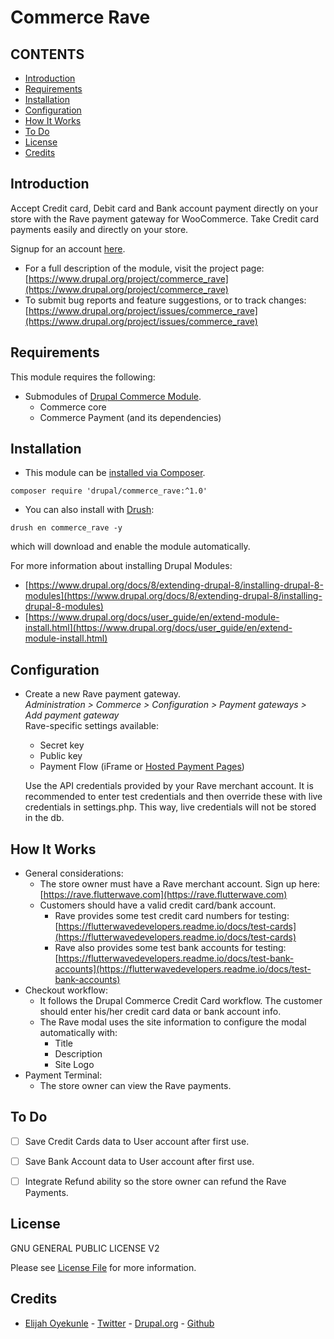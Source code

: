 # Commerce Rave

CONTENTS
---------------------
* [Introduction](#introduction)
* [Requirements](#requirements)
* [Installation](#installation)
* [Configuration](#configuration)
* [How It Works](#how-it-works)
* [To Do](#to-do)
* [License](#license)
* [Credits](#credits)

## Introduction
Accept Credit card, Debit card and Bank account payment directly on your store with the Rave payment gateway for WooCommerce.
Take Credit card payments easily and directly on your store.

Signup for an account [here](https://rave.flutterwave.com).
* For a full description of the module, visit the project page:
  [https://www.drupal.org/project/commerce_rave](https://www.drupal.org/project/commerce_rave)
* To submit bug reports and feature suggestions, or to track changes:
  [https://www.drupal.org/project/issues/commerce_rave](https://www.drupal.org/project/issues/commerce_rave)

## Requirements
This module requires the following:
* Submodules of [Drupal Commerce Module](https://drupal.org/project/commerce). 
  - Commerce core
  - Commerce Payment (and its dependencies)

## Installation
* This module can be [installed via Composer](https://www.drupal.org/docs/8/extending-drupal-8/installing-modules-composer-dependencies).
```
composer require 'drupal/commerce_rave:^1.0'
```
* You can also install with [Drush](https://www.drupal.org/node/2603018):
```
drush en commerce_rave -y
```
which will download and enable the module automatically.

For more information about installing Drupal Modules: 
* [https://www.drupal.org/docs/8/extending-drupal-8/installing-drupal-8-modules](https://www.drupal.org/docs/8/extending-drupal-8/installing-drupal-8-modules)
* [https://www.drupal.org/docs/user_guide/en/extend-module-install.html](https://www.drupal.org/docs/user_guide/en/extend-module-install.html)

## Configuration
* Create a new Rave payment gateway.  
  *Administration > Commerce > Configuration > Payment gateways > Add payment gateway*  
  Rave-specific settings available:
  - Secret key
  - Public key
  - Payment Flow (iFrame or [Hosted Payment Pages](https://flutterwavedevelopers.readme.io/docs/validate-payment-without-internet))
  
  Use the API credentials provided by your Rave merchant account. It is
  recommended to enter test credentials and then override these with live
  credentials in settings.php. This way, live credentials will not be stored in the db.

## How It Works
* General considerations:
  - The store owner must have a Rave merchant account.
    Sign up here:
    [https://rave.flutterwave.com](https://rave.flutterwave.com)
  - Customers should have a valid credit card/bank account.
    - Rave provides some test credit card numbers for testing:
      [https://flutterwavedevelopers.readme.io/docs/test-cards](https://flutterwavedevelopers.readme.io/docs/test-cards)
    - Rave also provides some test bank accounts for testing:
      [https://flutterwavedevelopers.readme.io/docs/test-bank-accounts](https://flutterwavedevelopers.readme.io/docs/test-bank-accounts)
* Checkout workflow:
  - It follows the Drupal Commerce Credit Card workflow.
  The customer should enter his/her credit card data or bank account info.
  - The Rave modal uses the site information to configure the modal automatically with:
    - Title
    - Description
    - Site Logo
* Payment Terminal:
  - The store owner can view the Rave payments.

## To Do
- [ ] Save Credit Cards data to User account after first use.
- [ ] Save Bank Account data to User account after first use.
- [ ] Integrate Refund ability so the store owner can refund the Rave Payments.


## License

GNU GENERAL PUBLIC LICENSE V2

Please see [License File](LICENSE.txt) for more information.

## Credits

- [Elijah Oyekunle](https://elijahoyekunle.com) - [Twitter](https://twitter.com/elijahoyekunle) - [Drupal.org](https://www.drupal.org/u/elijahoyekunle) - [Github](https://github.com/playmice)
